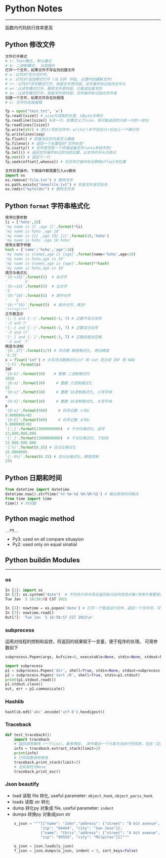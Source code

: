 # Python Notes

---

函数内代码执行效率更高

## Python 修改文件

```python
文件打开模式
# t: Text模式, 默认模式
# b: 二进制模式， 比如图片
打开一个文件，如果文件不存在则创建文件
# w：以TEXT写方式打开，
# a：以TEXT追加模式打开 (从 EOF 开始, 必要时创建新文件)
# r+：以TEXT读写模式打开，保留文件原内容，文件操作标记指向文件头
# w+：以读写模式打开，删除文件原内容，只能读后面写的
# a+：以读写模式打开，保留文件原内容，文件操作标记指向文件尾
创建一个文件，如果文件存在则报错
# x: 文件存在就报错

fp = open("test.txt", 'w')
fp.read([size]) # size为读取的长度，以byte为单位
fp.readline([size]) #读一行，如果定义了size，有可能返回的只是一行的一部分
fp.readlines([size])
fp.write(str) # 把str写到文件中，write()并不会在str后加上一个换行符
fp.writelines(seq)
fp.flush() # 把缓冲区的内容写入硬盘
fp.fileno() # 返回一个长整型的"文件标签"
fp.isatty() # 文件是否是一个终端设备文件(unix系统中的)
fp.tell() # 返回文件操作标记的当前位置，以文件的开头为原点
fp.next() # 返回下一行
fp.seek(offset[,whence]) # 将文件打操作标记移到offset的位置

文件目录操作，下面操作都需要引入os模块
import os
os.remove("file.txt") # 删除文件
os.path.exists("demofile.txt") # 检查文件是否处在
os.rmdir("myfolder") # 删除文件夹
```

## Python `format` 字符串格式化

```python
使用位置参数
li = ['hoho',18]
'my name is {} ,age {}'.format(*li)
'my name is hoho ,age 18'
'my name is {1} ,age {0} {1}'.format(10,'hoho')
'my name is hoho ,age 10 hoho'
使用关键字参数
hash = {'name':'hoho','age':18}
'my name is {name},age is {age}'.format(name='hoho',age=19)
'my name is hoho,age is 19'
'my name is {name},age is {age}'.format(**hash)
'my name is hoho,age is 18'
填充与格式化
'{0:>10}'.format(5)  # 右对齐
'        5'
'{0:<10}'.format(5)  # 左对齐
'5        '
'{0:^10}'.format(5)  # 居中对齐
'    5    '
'{0:*^10}'.format(5)  # 居中对齐，填充*
'****5****'
正负数显示
'{:-} and {:-}'.format(-3, 7) # 正数不显示加号
'-3 and 7'
'{:-} and {:-}'.format(-3, 7) # 正数显示加号
'-3 and +7'
'{: } and {: }'.format(-3, 7) # 正数前面加空格
'-3 and  7'
精度与进制
'{0:.2f}'.format(1/3) # 浮点数 精度格式化, 两位精度
'0.33'
x = float('inf') # 大写浮点数格式化inf 和 nan 显示成 INF 和 NAN
'{:F}'.format(x)
INF
'{0:b}'.format(10)    # 整数 二进制格式化
1010
'{0:o}'.format(10)     # 整数 八进制格式化
12
'{0:x}'.format(10)     # 整数 16进制格式化, 小写字母
a
'{0:X}'.format(10)     # 整数 16进制格式化, 大写字母
A
'{0:e}'.format(500)     # 科学记数 小写e
5.000000e+02
'{0:E}'.format(500)     # 科学记数 大写e
5.000000E+02
'{:,}'.format(13800000000)  # 千分位格式化，逗号
13,800,000,000
'{:_}'.format(13800000000)  # 千分位格式化，下划线
13_800_000_000
'{:%}'.format(0.25) # 百分比格式化
25.000000%
'{:.0%}'.format(0.25) # 百分比格式化，精度控制
25%
```

## Python 日期和时间

```Python
from datetime import datetime
datetime.now().strftime('%Y-%m-%d %H:%M:%S') # 输出常用时间格式
from time import time
time() # 时间戳
```

## Python magic method

`__eq__`

- Py3: used on all compare situayion
- Py2: used only on equal sinatial

## Python buildin Modules

---

### os

```python
In [1]: import os
In [2]: os.system("date")  # 不仅执行命令而且返回执行后的信息对象(常用于需要获取执行命令后的返回信息)
Tue Jan  5 16:58:02 CST 2021

In [3]: nowtime = os.popen('date') # 打开一个管道运行文件，返回一个文件符，可以从中读取返回值
In [7]: nowtime.read()
Out[7]: 'Tue Jan  5 16:58:57 CST 2021\n'
```

### subprocess

运用对线程的控制和监控，将返回的结果赋于一变量，便于程序的处理。
可用参数如下

```python
subprocess.Popen(args, bufsize=0, executable=None, stdin=None, stdout=None, stderr=None, preexec_fn=None, close_fds=False, shell=False, cwd=None, env=None, universal_newlines=False, startupinfo=None, creationflags=0)
```

```python
import subprocess
p1 = subprocess.Popen('dir', shell=True, stdin=None, stdout=subprocess.PIPE, stderr=subprocess.PIPE)
p2 = subprocess.Popen('sort /R', shell=True, stdin=p1.stdout)
print(p1.stdout.read())
p1.stdout.close()
out, err = p2.communicate() 
```

### Hashlib

``` python
hashlib.md5('abc'.encode('utf-8').hexdigest()
```

### Traceback

``` python
def test_traceback():
    import traceback
    # 返回调用堆栈（一个list），最多两层， 其中最后一个元素为当前行的信息，包括（文件名，行号，函数名，这一行的代码）
    info = traceback.extract_stack(limit=2)
    print(info)
    # 打印函数调用堆栈
    traceback.print_stack(limit=2)
    # 无异常时为None
    traceback.print_exc()
```

### Json beautify

- load 读取 file 转化, useful parameter: `object_hook`, `object_paris_hook`
- loads 读取 str 转化
- dump 转化py 对象成 file, useful parameter: `indent`
- dumps 转换py 对象成json str

``` python
    s_json = """[{"name": "John","address": {"street": "8 bit avenue",
                "zip": "94444", "city": "San Jose"}},
                {"name": "Chris","address": {"street": "4 bit avenue",
                "zip": "95555", "city": "Milpitas"}}]"""

    o_json = json.loads(s_json)
    f_json = json.dumps(o_json, indent = 3, sort_keys=False)
```

